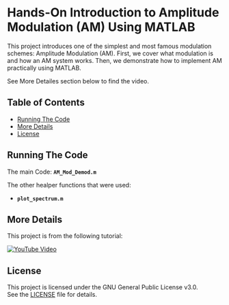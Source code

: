 # Hands-On Introduction to Amplitude Modulation (AM) Using MATLAB
This project introduces one of the simplest and most famous modulation schemes: Amplitude Modulation (AM). First, we cover what modulation is and how an AM system works. Then, we demonstrate how to implement AM practically using MATLAB.

See More Detailes section below to find the video.

## Table of Contents
- [Running The Code](#Running-The-Code)
- [More Details](#more-details)
- [License](#license)

## Running The Code
The main Code: **`AM_Mod_Demod.m`**

The other healper functions that were used:

- **`plot_spectrum.m`**

## More Details
This project is from the following tutorial:

[![YouTube Video](https://img.youtube.com/vi/CQJrDG87pQQ/0.jpg)](https://www.youtube.com/watch?v=CQJrDG87pQQ)

## License
This project is licensed under the GNU General Public License v3.0.  
See the [LICENSE](LICENSE) file for details.

